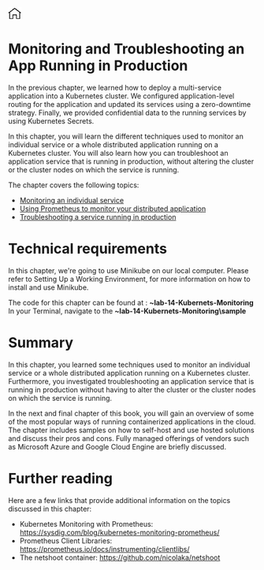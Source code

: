 [![Home](../../img/home.png)](../README.md) 
# Monitoring and Troubleshooting an App Running in Production

In the previous chapter, we learned how to deploy a multi-service application into a Kubernetes cluster. We configured application-level routing for the application and updated its services using a zero-downtime strategy. Finally, we provided confidential data to the running services by using Kubernetes Secrets.

In this chapter, you will learn the different techniques used to monitor an individual service or a whole distributed application running on a Kubernetes cluster. You will also learn how you can troubleshoot an application service that is running in production, without altering the cluster or the cluster nodes on which the service is running.

The chapter covers the following topics:

- [Monitoring an individual service](Monitoring-an-individual-service.md)
- [Using Prometheus to monitor your distributed application](Using-Prometheus-to-monitor-your-distributed-application.md)
- [Troubleshooting a service running in production](Troubleshooting-a-service-running-in-production.md)

# Technical requirements
In this chapter, we're going to use Minikube on our local computer. Please refer to  Setting Up a Working Environment, for more information on how to install and use Minikube.

The code for this chapter can be found at : **~lab-14-Kubernets-Monitoring** 
In your Terminal, navigate to the **~lab-14-Kubernets-Monitoring\sample** 


# Summary
In this chapter, you learned some techniques used to monitor an individual service or a whole distributed application running on a Kubernetes cluster. Furthermore, you investigated troubleshooting an application service that is running in production without having to alter the cluster or the cluster nodes on which the service is running.

In the next and final chapter of this book, you will gain an overview of some of the most popular ways of running containerized applications in the cloud. The chapter includes samples on how to self-host and use hosted solutions and discuss their pros and cons. Fully managed offerings of vendors such as Microsoft Azure and Google Cloud Engine are briefly discussed.

# Further reading
Here are a few links that provide additional information on the topics discussed in this chapter:

- Kubernetes Monitoring with Prometheus: https://sysdig.com/blog/kubernetes-monitoring-prometheus/
- Prometheus Client Libraries: https://prometheus.io/docs/instrumenting/clientlibs/
- The netshoot container: https://github.com/nicolaka/netshoot